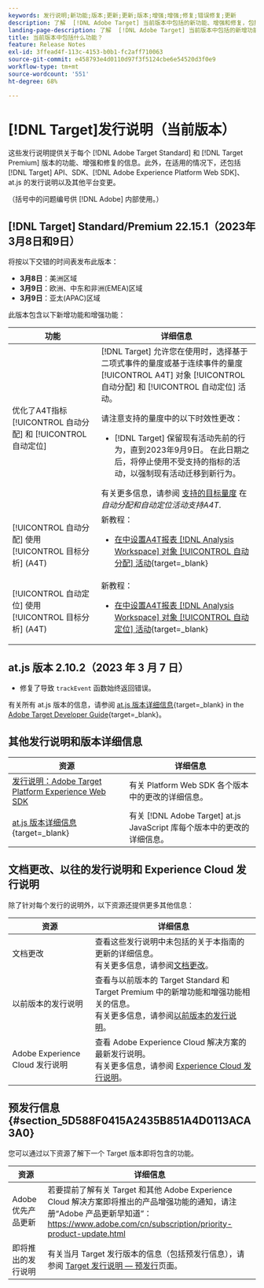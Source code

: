 ```yaml
---
keywords: 发行说明;新功能;版本;更新;更新;版本;增强;增强;修复;错误修复;更新
description: 了解  [!DNL Adobe Target] 当前版本中包括的新功能、增强和修复，包括 SDK、API 和 JavaScript 库。
landing-page-description: 了解  [!DNL Adobe Target] 当前版本中包括的新增功能、增强功能和修复。
title: 当前版本中包括什么功能？
feature: Release Notes
exl-id: 3ffead4f-113c-4153-b0b1-fc2aff710063
source-git-commit: e458793e4d0110d97f3f5124cbe6e54520d3f0e9
workflow-type: tm+mt
source-wordcount: '551'
ht-degree: 68%

---
```


# [!DNL Target]发行说明（当前版本）

这些发行说明提供关于每个 [!DNL Adobe Target Standard] 和 [!DNL Target Premium] 版本的功能、增强和修复的信息。此外，在适用的情况下，还包括 [!DNL Target] API、SDK、[!DNL Adobe Experience Platform Web SDK]、at.js 的发行说明以及其他平台变更。

（括号中的问题编号供 [!DNL Adobe] 内部使用。）

## [!DNL Target] Standard/Premium 22.15.1（2023年3月8日和9日）

将按以下交错的时间表发布此版本：

* **3月8日**：美洲区域
* **3月9日**：欧洲、中东和非洲(EMEA)区域
* **3月9日**：亚太(APAC)区域

此版本包含以下新增功能和增强功能：

| 功能 | 详细信息 |
| --- | --- |
| 优化了A4T指标 [!UICONTROL 自动分配] 和 [!UICONTROL 自动定位] | [!DNL Target] 允许您在使用时，选择基于二项式事件的量度或基于连续事件的量度 [!UICONTROL A4T] 对象 [!UICONTROL 自动分配] 和 [!UICONTROL 自动定位] 活动。<P>请注意支持的量度中的以下时效性更改：<ul><li>[!DNL Target] 保留现有活动先前的行为，直到2023年9月9日。 在此日期之后，将停止使用不受支持的指标的活动，以强制现有活动迁移到新行为。</li></ul>有关更多信息，请参阅 [支持的目标量度](/help/main/c-integrating-target-with-mac/a4t/a4t-at-aa.md#supported) 在 *自动分配和自动定位活动支持A4T*. |
| [!UICONTROL 自动分配] 使用 [!UICONTROL 目标分析] (A4T) | 新教程：<ul><li>[在中设置A4T报表 [!DNL Analysis Workspace] 对象 [!UICONTROL 自动分配] 活动](https://experienceleague.adobe.com/docs/target-learn/tutorials/integrations/set-up-a4t-reports-in-analysis-workspace-for-auto-allocate-activities.html){target=_blank}</li></ul> |
| [!UICONTROL 自动定位] 使用 [!UICONTROL 目标分析] (A4T) | 新教程：<ul><li>[在中设置A4T报表 [!DNL Analysis Workspace] 对象 [!UICONTROL 自动定位] 活动](https://experienceleague.adobe.com/docs/target-learn/tutorials/integrations/set-up-a4t-reports-in-analysis-workspace-for-auto-target-activities.html){target=_blank}</li></ul> |

## at.js 版本 2.10.2（2023 年 3 月 7 日）

* 修复了导致 `trackEvent` 函数始终返回错误。

有关所有 at.js 版本的信息，请参阅 [at.js 版本详细信息](https://developer.adobe.com/target/implement/client-side/atjs/target-atjs-versions/){target=_blank} in the [Adobe Target Developer Guide](https://developer.adobe.com/target/){target=_blank}。

## 其他发行说明和版本详细信息

| 资源 | 详细信息 |
|--- |--- |
| [发行说明：Adobe Target Platform Experience Web SDK](https://experienceleague.adobe.com/docs/experience-platform/edge/release-notes.html?lang=zh-Hans) | 有关 Platform Web SDK 各个版本中的更改的详细信息。 |
| [at.js 版本详细信息](https://developer.adobe.com/target/implement/client-side/atjs/target-atjs-versions/){target=_blank} | 有关 [!DNL Adobe Target] at.js JavaScript 库每个版本中的更改的详细信息。 |

## 文档更改、以往的发行说明和 Experience Cloud 发行说明

除了针对每个发行的说明外，以下资源还提供更多其他信息：

| 资源 | 详细信息 |
|--- |--- |
| 文档更改 | 查看这些发行说明中未包括的关于本指南的更新的详细信息。<br>有关更多信息，请参阅[文档更改](/help/main/r-release-notes/doc-change.md#reference_366123CF00994BACBBF9BBDF2C4D840C)。 |
| 以前版本的发行说明 | 查看与以前版本的 Target Standard 和 Target Premium 中的新增功能和增强功能相关的信息。<br>有关更多信息，请参阅[以前版本的发行说明](/help/main/r-release-notes/release-notes-for-previous-releases.md)。 |
| Adobe Experience Cloud 发行说明 | 查看 Adobe Experience Cloud 解决方案的最新发行说明。<br>有关更多信息，请参阅 [Experience Cloud 发行说明](https://experienceleague.adobe.com/docs/release-notes/experience-cloud/current.html?lang=zh-Hans)。 |

## 预发行信息 {#section_5D588F0415A2435B851A4D0113ACA3A0}

您可以通过以下资源了解下一个 Target 版本即将包含的功能。

| 资源 | 详细信息 |
|--- |--- |
| Adobe 优先产品更新 | 若要提前了解有关 Target 和其他 Adobe Experience Cloud 解决方案即将推出的产品增强功能的通知，请注册“Adobe 产品更新早知道”：<br>[](https://www.adobe.com/cn/subscription/priority-product-update.html)https://www.adobe.com/cn/subscription/priority-product-update.html |
| 即将推出的发行说明 | 有关当月 Target 发行版本的信息（包括预发行信息），请参阅 [Target 发行说明 — 预发行](/help/main/r-release-notes/target-release-notes.md)页面。 |
